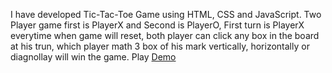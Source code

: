 I have developed Tic-Tac-Toe Game using HTML, CSS and JavaScript.
Two Player game first is PlayerX and Second is PlayerO,
First turn is PlayerX everytime when game will reset,
both player can click any box in the board at his trun,
which player math 3 box of his mark vertically, horizontally or diagnollay will win the game.
Play [Demo](https://er-md-arfat.github.io/Tic-Tac-Toe-Game/)
